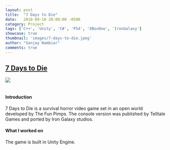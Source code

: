 ```yaml
---
layout: post
title:  "7 Days to Die"
date:   2018-09-10 20:00:00 -0500
category: Project
tags: ['C++', 'Unity', 'C#', 'PS4', 'XBoxOne', 'IronGalaxy']
showcase: true
thumbnail: 'images/7-days-to-die.jpeg'
author: "Sanjay Nambiar"
comments: true
---
```


## [7 Days to Die](https://www.microsoft.com/en-us/p/7-days-to-die/brl7gc0gp1bm#activetab=pivot:overviewtab)

<div class='embed-container'>
	<img src="{{ site.baseurl }}/images/7-days-to-die.jpeg">
</div>
<br/>

#### Introduction
7 Days to Die is a survival horror video game set in an open world developed by The Fun Pimps. The console version was published by Telltale Games and ported by Iron Galaxy studios.

#### What I worked on
The game is built in Unity Engine.